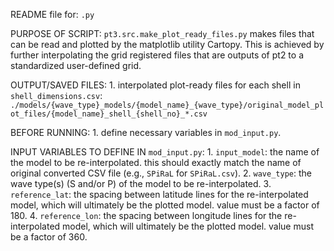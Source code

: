 README file for: `.py`


PURPOSE OF SCRIPT:
`pt3.src.make_plot_ready_files.py` makes files that can be read and plotted by the matplotlib utility Cartopy. This is achieved by further interpolating the grid registered files that are outputs of pt2 to a standardized user-defined grid.


OUTPUT/SAVED FILES:
    1. interpolated plot-ready files for each shell in `shell_dimensions.csv`: `./models/{wave_type}_models/{model_name}_{wave_type}/original_model_plot_files/{model_name}_shell_{shell_no}_*.csv`


BEFORE RUNNING:
    1. define necessary variables in `mod_input.py`.


INPUT VARIABLES TO DEFINE IN `mod_input.py`:
    1. `input_model`: the name of the model to be re-interpolated. this should exactly match the name of original converted CSV file (e.g., `SPiRaL` for `SPiRaL.csv`).
    2. `wave_type`: the wave type(s) (S and/or P) of the model to be re-interpolated.
    3. `reference_lat`: the spacing between latitude lines for the re-interpolated model, which will ultimately be the plotted model. value must be a factor of 180.
    4. `reference_lon`: the spacing between longitude lines for the re-interpolated model, which will ultimately be the plotted model. value must be a factor of 360.
    